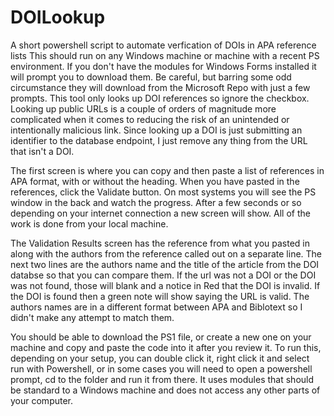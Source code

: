 # DOILookup
A short powershell script to automate verfication of DOIs in APA reference lists
This should run on any Windows machine or machine with a recent PS environment. If you don't have the modules for Windows Forms installed it will prompt you to download them. Be careful, but barring some odd circumstance they will download from the Microsoft Repo with just a few prompts.  This tool only looks up DOI references so ignore the checkbox. Looking up public URLs is a couple of orders of magnitude more complicated when it comes to reducing the risk of an unintended or intentionally malicious link. Since looking up a DOI is just submitting an identifier to the database endpoint, I just remove any thing from the URL that isn't a DOI.

The first screen is where you can copy and then paste a list of references in APA format, with or without the heading. When you have pasted in the references, click the Validate button. On most systems you will see the PS window in the back and watch the progress. After a few seconds or so depending on your internet connection a new screen will show. All of the work is done from your local machine. 

The Validation Results screen has the reference from what you pasted in along with the authors from the reference called out on a separate line. The next two lines are the authors name and the title of the article from the DOI databse so that you can compare them. If the url was not a DOI or the DOI was not found, those will blank and a notice in Red that the DOI is invalid. If the DOI is found then a green note will show saying the URL is valid. The authors names are in a different format between APA and Biblotext so I didn't make any attempt to match them.

You should be able to download the PS1 file, or create a new one on your machine and copy and paste the code into it after you review it. To run this, depending on your setup, you can double click it, right click it and select run with Powershell, or in some cases you will need to open a powershell prompt, cd to the folder and run it from there. It uses modules that should be standard to a Windows machine and does not access any other parts of your computer.
